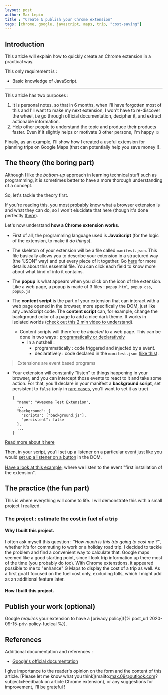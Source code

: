 ```yaml
---
layout: post
author: Max Lepin
title : "Create & publish your Chrome extension"
tags: [chrome, google, javascript, maps, trip, "cost-saving"]
---
```


## Introduction

This article will explain how to quickly create an Chrome extension in a practical way.

This only requirement is : 

- Basic knowledge of JavaScript.

---

This article has two purposes :

1. It is personal notes, so that in 6 months, when I'll have forgotten most of this and I'll want to make my next extension, I won't have to re-discover the wheel, i.e go through official documentation, decipher it, and extract actionable information.
2. Help other people to understand the topic and produce their products faster. Even if it slightly helps or motivate 3 other persons, I'm happy ☺

Finally, as an example, I'll show how I created a useful extension for planning trips on Google Maps (that can potentially help you save money !). 

## The theory (the boring part)
Although I like the *bottom-up* approach in learning technical stuff such as programming, it is sometimes better to have a more thorough understanding of a concept. 

So, let's tackle the theory first.

If you're reading this, you most probably know what a browser extension is and what they can do, so I won't elucidate that here (though it's done perfectly [there](https://developer.chrome.com/extensions)). 

Let's now understand **how a Chrome extension works**. 

* First of all, the programming language used is **JavaScript** (for the logic of the extension, to make it *do things*).

* The skeleton of your extension will be a file called `manifest.json`. This file basically allows you to describe your extension in a structured way (the "JSON" way) and put every piece of it together.
  Go [here](https://developer.chrome.com/extensions/manifest#overview) for more details about this essential file. You can click each field to know more about what kind of info it contains. 

* The **popup** is what appears when you click on the icon of the extension. Like a web page, a popup is made of 3 files : `popup.html`, `popup.css`, `popup.js`

* The **content script** is the part of your extension that can interact with a web page opened in the browser, more specifically the DOM, just like any JavaScript code. The **content script** can, for example, change the background color of a page to add a nice dark theme. It works in isolated worlds ([check out this 2 min video to understand](https://youtu.be/laLudeUmXHM)).

  * Content scripts will therefore be *injected* to a web page. This can be done in two ways : [programatically or declaratively](https://developer.chrome.com/extensions/content_scripts#functionality)
    * In a nutshell : 	
      * programmatically : code triggered and injected by a event.
      * declaratively : code declared in the `manifest.json` ([like this](https://developer.chrome.com/extensions/content_scripts#declaratively)).

>Extensions are event based programs

* Your extension will constantly "listen" to things happening in your browser, and you can intercept those events to react to it and take some action.
  For that, you'll declare in your manifest a **background script**, set persistent to `false` (only in [rare cases](https://developer.chrome.com/extensions/background_pages#persistentWarning), you'll want to set it as true)

  ```
  {
    "name": "Awesome Test Extension",
    ...
    "background": {
      "scripts": ["background.js"],
      "persistent": false
    },
    ...
  }
  ```

[Read more about it here](https://developer.chrome.com/extensions/background_pages)

Then, in your script, you'll set up a listener on a particular event just like you would [set up a listener on a button](https://www.w3schools.com/JSREF/met_element_addeventlistener.asp) in the DOM. 

[Have a look at this example](https://developer.chrome.com/extensions/runtime#event-onInstalled), where we listen to the event "first installation of the extension".

## The practice (the fun part)

This is where everything will come to life. I will demonstrate this with a small project I realized.

### The project : estimate the cost in fuel of a trip
#### Why I built this project.
I often ask myself this question : *"How much is this trip going to cost me ?"*, whether it's for commuting to work or a holiday road trip.
I decided to tackle the problem and find a convenient way to calculate that.
Google maps seemed like a good starting point, since I look trip information up there most of the time (you probably do too). With Chrome extenstions, it appeared possible to me to "enhance" G Maps to display the cost of a trip as well. 
As a first goal I focused on the fuel cost only, excluding tolls, which I might add as an additional feature later.

#### How I built this project.





## Publish your work (optional)

Google *requires* your extension to have a [privacy policy]({% post_url 2020-09-15-priv-policy-fuelcal %}).



## References

Additional documentation and references : 

- [Google's official documentation](https://developer.chrome.com/extensions)



I give importance to the reader's opinion on the form and the content of this article. [Please let me know what you think](mailto:max.09@outlook.com?subject=Feedback on article Chrome extension), or any suggestions for improvement, I'll be grateful !

